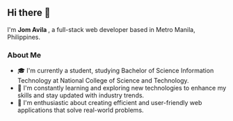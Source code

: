 
## Hi there 👋

I'm <b> Jom Avila </b>, a full-stack web developer based in Metro Manila, Philippines.

### About Me

- 🎓 I'm currently a student, studying Bachelor of Science Information Technology at National College of Science and Technology.
- 🌱 I'm constantly learning and exploring new technologies to enhance my skills and stay updated with industry trends.
- 🚀 I'm enthusiastic about creating efficient and user-friendly web applications that solve real-world problems.
